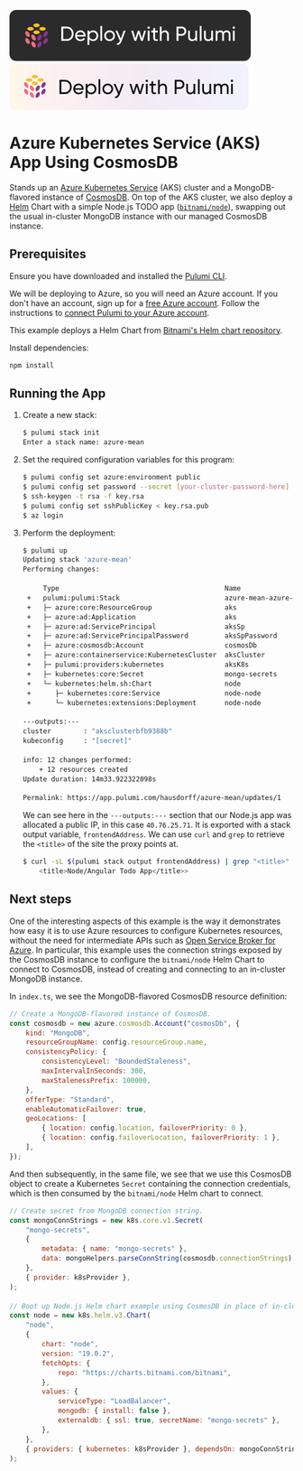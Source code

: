[![Deploy](../.buttons/deploy-with-pulumi-dark.svg)](https://app.pulumi.com/new?template=https://github.com/pulumi/examples/blob/master/classic-azure-ts-aks-mean/README.md#gh-light-mode-only)
[![Deploy](../.buttons/deploy-with-pulumi-light.svg)](https://app.pulumi.com/new?template=https://github.com/pulumi/examples/blob/master/classic-azure-ts-aks-mean/README.md#gh-dark-mode-only)

# Azure Kubernetes Service (AKS) App Using CosmosDB

Stands up an [Azure Kubernetes Service][aks] (AKS) cluster and a MongoDB-flavored instance of
[CosmosDB][cosmos]. On top of the AKS cluster, we also deploy a [Helm][helm] Chart with a simple
Node.js TODO app ([`bitnami/node`][bitnami-node]), swapping out the usual in-cluster MongoDB instance
with our managed CosmosDB instance.

## Prerequisites

Ensure you have downloaded and installed the [Pulumi CLI](https://www.pulumi.com/docs/get-started/install/).

We will be deploying to Azure, so you will need an Azure account. If you don't have an account,
sign up for a [free Azure account](https://azure.microsoft.com/en-us/free/). Follow the instructions to
[connect Pulumi to your Azure account](https://www.pulumi.com/docs/intro/cloud-providers/azure/setup/).

This example deploys a Helm Chart from [Bitnami's Helm chart repository](https://github.com/bitnami/charts).

Install dependencies:

```sh
npm install
```

## Running the App

1. Create a new stack:

    ```sh
    $ pulumi stack init
    Enter a stack name: azure-mean
    ```

1. Set the required configuration variables for this program:

    ```bash
    $ pulumi config set azure:environment public
    $ pulumi config set password --secret [your-cluster-password-here]
    $ ssh-keygen -t rsa -f key.rsa
    $ pulumi config set sshPublicKey < key.rsa.pub
    $ az login
    ```

1. Perform the deployment:

    ```sh
    $ pulumi up
    Updating stack 'azure-mean'
    Performing changes:

         Type                                         Name                   Status      Info
     +   pulumi:pulumi:Stack                          azure-mean-azure-mean  created     1 warning
     +   ├─ azure:core:ResourceGroup                  aks                    created
     +   ├─ azure:ad:Application                      aks                    created
     +   ├─ azure:ad:ServicePrincipal                 aksSp                  created
     +   ├─ azure:ad:ServicePrincipalPassword         aksSpPassword          created
     +   ├─ azure:cosmosdb:Account                    cosmosDb               created
     +   ├─ azure:containerservice:KubernetesCluster  aksCluster             created
     +   ├─ pulumi:providers:kubernetes               aksK8s                 created
     +   ├─ kubernetes:core:Secret                    mongo-secrets          created
     +   └─ kubernetes:helm.sh:Chart                  node                   created
     +      ├─ kubernetes:core:Service                node-node              created
     +      └─ kubernetes:extensions:Deployment       node-node              created

    ---outputs:---
    cluster        : "aksclusterbfb9388b"
    kubeconfig     : "[secret]"

    info: 12 changes performed:
        + 12 resources created
    Update duration: 14m33.922322098s

    Permalink: https://app.pulumi.com/hausdorff/azure-mean/updates/1
    ```

    We can see here in the `---outputs:---` section that our Node.js app was allocated a public IP,
    in this case `40.76.25.71`. It is exported with a stack output variable, `frontendAddress`. We
    can use `curl` and `grep` to retrieve the `<title>` of the site the proxy points at.

    ```sh
    $ curl -sL $(pulumi stack output frontendAddress) | grep "<title>"
        <title>Node/Angular Todo App</title>>
    ```

## Next steps

One of the interesting aspects of this example is the way it demonstrates how easy it is to use
Azure resources to configure Kubernetes resources, without the need for intermediate APIs such as
[Open Service Broker for Azure](https://github.com/Azure/open-service-broker-azure). In particular, this example uses the connection strings exposed by the CosmosDB instance to configure the `bitnami/node` Helm Chart to connect to CosmosDB, instead of
creating and connecting to an in-cluster MongoDB instance.

In `index.ts`, we see the MongoDB-flavored CosmosDB resource definition:

```javascript
// Create a MongoDB-flavored instance of CosmosDB.
const cosmosdb = new azure.cosmosdb.Account("cosmosDb", {
    kind: "MongoDB",
    resourceGroupName: config.resourceGroup.name,
    consistencyPolicy: {
        consistencyLevel: "BoundedStaleness",
        maxIntervalInSeconds: 300,
        maxStalenessPrefix: 100000,
    },
    offerType: "Standard",
    enableAutomaticFailover: true,
    geoLocations: [
        { location: config.location, failoverPriority: 0 },
        { location: config.failoverLocation, failoverPriority: 1 },
    ],
});
```

And then subsequently, in the same file, we see that we use this CosmosDB object to create a
Kubernetes `Secret` containing the connection credentials, which is then consumed by the
`bitnami/node` Helm chart to connect.

```javascript
// Create secret from MongoDB connection string.
const mongoConnStrings = new k8s.core.v1.Secret(
    "mongo-secrets",
    {
        metadata: { name: "mongo-secrets" },
        data: mongoHelpers.parseConnString(cosmosdb.connectionStrings),
    },
    { provider: k8sProvider },
);

// Boot up Node.js Helm chart example using CosmosDB in place of in-cluster MongoDB.
const node = new k8s.helm.v3.Chart(
    "node",
    {
        chart: "node",
        version: "19.0.2",
        fetchOpts: {
            repo: "https://charts.bitnami.com/bitnami",
        },
        values: {
            serviceType: "LoadBalancer",
            mongodb: { install: false },
            externaldb: { ssl: true, secretName: "mongo-secrets" },
        },
    },
    { providers: { kubernetes: k8sProvider }, dependsOn: mongoConnStrings },
);
```

[bitnami-node]: https://artifacthub.io/packages/helm/bitnami/node/19.0.2/
[aks]: https://azure.microsoft.com/en-us/services/kubernetes-service/
[cosmos]: https://azure.microsoft.com/en-us/services/cosmos-db/
[helm]: https://www.helm.sh/
